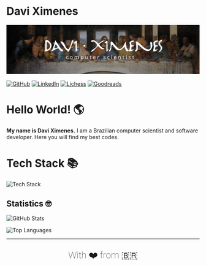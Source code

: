 # Davi Ximenes

![Banner](img/banner.jpg)

[![GitHub](https://img.shields.io/badge/GitHub-181717.svg?style=for-the-badge&logo=GitHub&logoColor=white)](https://github.com/davixmns)
[![LinkedIn](https://img.shields.io/badge/LinkedIn-0A66C2.svg?style=for-the-badge&logo=LinkedIn&logoColor=white)](https://linkedin.com/in/davi-ximenes-93314a20b)
[![Lichess](https://img.shields.io/badge/Lichess-000000.svg?style=for-the-badge&logo=Lichess&logoColor=white)](https://lichess.org/@/anon007)
[![Goodreads](https://img.shields.io/badge/Goodreads-F3F1EA?style=for-the-badge&logo=goodreads&logoColor=372213)](https://www.goodreads.com/user/show/159447401-muhammad-faizan)

# Hello World! 🌎

**My name is Davi Ximenes.** I am a Brazilian computer scientist and software developer. Here you will find my best codes.

# Tech Stack 📚

![Tech Stack](https://skillicons.dev/icons?i=cpp,java,python,nodejs,javascript,html,css,tailwind,react,next,vite,sequelize,prisma,mysql,postgres,mongo,docker,bash,git,github,gitlab,vscode,postman,linux,arduino,figma,ps&perline=10)

## Statistics 🤓

![GitHub Stats](https://github-readme-stats.vercel.app/api?username=mralpha786&custom_title=Github+Stats&bg_color=00000000&hide_border=true&show_icons=true&text_color=667799&title_color=388286&icon_color=388286)

![Top Languages](https://github-readme-stats.vercel.app/api/top-langs/?username=mralpha786&layout=compact&hide_border=true&bg_color=00000000&text_color=667799&custom_title=Top+Languages&title_color=388286)

---

<p align="center" style='font-size: 1.5rem; font-weight: lighter; font-family: roboto'>With ❤️ from 🇧🇷</p>
